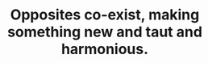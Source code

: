 ---
title: Opposites co-exist, making something new and taut and harmonious.
tags: opposites TMWT daoism
star: true
reality: true
order: 3
thewholeopposites: true
thewholeoppositesorder: 2
---
